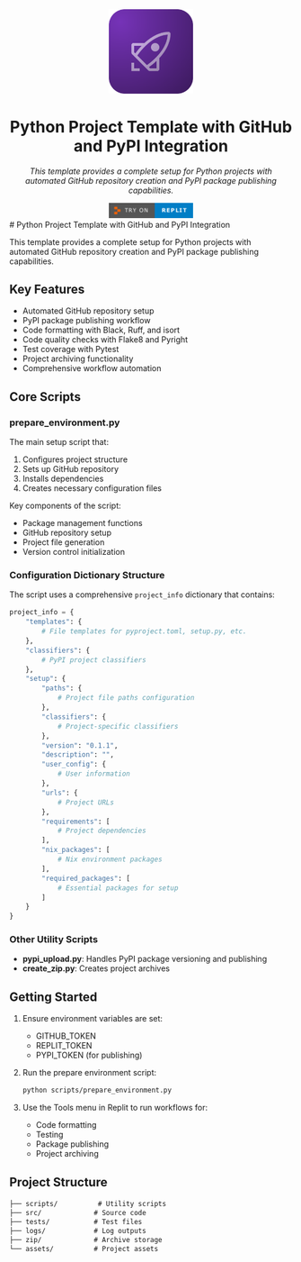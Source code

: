 <div align="center">
  <img src="https://github.com/kairos-xx/GitPyPi_3.12/raw/main/assets/icon_raster.png" alt="Replit Info API Logo" width="150"/>
  <h1>Python Project Template with GitHub and PyPI Integration</h1>
  <p><em>This template provides a complete setup for Python projects with automated GitHub repository creation and PyPI package publishing capabilities.</em></p>

  <a href="https://replit.com/@kairos/GitPyPi312">
    <img src="https://github.com/kairos-xx/GitPyPi_3.12/raw/main/assets/replit.png" alt="Try it on Replit" width="150"/>
  </a>
</div>
# Python Project Template with GitHub and PyPI Integration

This template provides a complete setup for Python projects with automated GitHub repository creation and PyPI package publishing capabilities.

## Key Features

- Automated GitHub repository setup
- PyPI package publishing workflow
- Code formatting with Black, Ruff, and isort
- Code quality checks with Flake8 and Pyright
- Test coverage with Pytest
- Project archiving functionality
- Comprehensive workflow automation

## Core Scripts

### prepare_environment.py

The main setup script that:
1. Configures project structure
2. Sets up GitHub repository
3. Installs dependencies
4. Creates necessary configuration files

Key components of the script:
- Package management functions
- GitHub repository setup
- Project file generation
- Version control initialization

### Configuration Dictionary Structure

The script uses a comprehensive `project_info` dictionary that contains:

```python
project_info = {
    "templates": {
        # File templates for pyproject.toml, setup.py, etc.
    },
    "classifiers": {
        # PyPI project classifiers
    },
    "setup": {
        "paths": {
            # Project file paths configuration
        },
        "classifiers": {
            # Project-specific classifiers
        },
        "version": "0.1.1",
        "description": "",
        "user_config": {
            # User information
        },
        "urls": {
            # Project URLs
        },
        "requirements": [
            # Project dependencies
        ],
        "nix_packages": [
            # Nix environment packages
        ],
        "required_packages": [
            # Essential packages for setup
        ]
    }
}
```

### Other Utility Scripts

- **pypi_upload.py**: Handles PyPI package versioning and publishing
- **create_zip.py**: Creates project archives

## Getting Started

1. Ensure environment variables are set:
   - GITHUB_TOKEN
   - REPLIT_TOKEN
   - PYPI_TOKEN (for publishing)

2. Run the prepare environment script:
   ```bash
   python scripts/prepare_environment.py
   ```

3. Use the Tools menu in Replit to run workflows for:
   - Code formatting
   - Testing
   - Package publishing
   - Project archiving

## Project Structure

```
├── scripts/          # Utility scripts
├── src/             # Source code
├── tests/           # Test files
├── logs/            # Log outputs
├── zip/             # Archive storage
└── assets/          # Project assets
```

